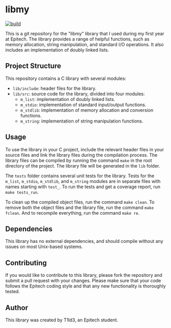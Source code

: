 # libmy
[![build](https://github.com/t1ld3/libmy/actions/workflows/norm.yml/badge.svg)](https://github.com/t1ld3/libmy/actions/workflows/norm.yml)

This is a git repository for the "libmy" library that I used during my first year at Epitech. The library provides a range of helpful functions, such as memory allocation, string manipulation, and standard I/O operations. It also includes an implementation of doubly linked lists.

## Project Structure

This repository contains a C library with several modules:

- `lib/include`: header files for the library.
- `lib/src`: source code for the library, divided into four modules:
    - `m_list`: implementation of doubly linked lists.
    - `m_stdio`: implementation of standard input/output functions.
    - `m_stdlib`: implementation of memory allocation and conversion functions.
    - `m_string`: implementation of string manipulation functions.

## Usage

To use the library in your C project, include the relevant header files in your source files and link the library files during the compilation process. The library files can be compiled by running the command `make` in the root directory of the project. The library file will be generated in the `lib` folder.

The `tests` folder contains several unit tests for the library. Tests for the `m_list`, `m_stdio`, `m_stdlib`, and `m_string` modules are in separate files with names starting with `test_`. To run the tests and get a coverage report, run `make tests_run`.

To clean up the compiled object files, run the command `make clean`. To remove both the object files and the library file, run the command `make fclean`. And to recompile everything, run the command `make re`.

## Dependencies

This library has no external dependencies, and should compile without any issues on most Unix-based systems.

## Contributing

If you would like to contribute to this library, please fork the repository and submit a pull request with your changes. Please make sure that your code follows the Epitech coding style and that any new functionality is thoroughly tested.

## Author

This library was created by T1ld3, an Epitech student.
